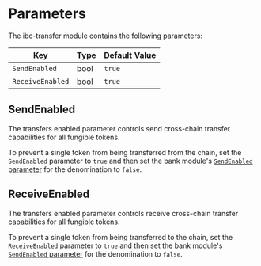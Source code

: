 <!--
order: 7
-->

# Parameters

The ibc-transfer module contains the following parameters:

| Key              | Type | Default Value |
|------------------|------|---------------|
| `SendEnabled`    | bool | `true`        |
| `ReceiveEnabled` | bool | `true`        |

## SendEnabled

The transfers enabled parameter controls send cross-chain transfer capabilities for all fungible
tokens.

To prevent a single token from being transferred from the chain, set the `SendEnabled` parameter to `true` and
then set the bank module's [`SendEnabled` parameter](./../../bank/spec/05_params.md#sendenabled) for
the denomination to `false`.

## ReceiveEnabled

The transfers enabled parameter controls receive cross-chain transfer capabilities for all fungible
tokens.

To prevent a single token from being transferred to the chain, set the `ReceiveEnabled` parameter to `true` and
then set the bank module's [`SendEnabled` parameter](./../../bank/spec/05_params.md#sendenabled) for
the denomination to `false`.
